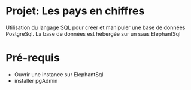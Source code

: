 # Projet: Les pays en chiffres
Utilisation du langage SQL pour créer et manipuler une base de données PostgreSql.
La base de données est hébergée sur un saas ElephantSql

# Pré-requis
* Ouvrir une instance sur ElephantSql
* installer pgAdmin
